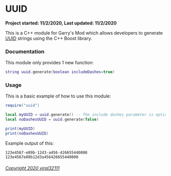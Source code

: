 # UUID

**Project started: 11/2/2020, Last updated: 11/2/2020**

This is a C++ module for Garry's Mod which allows developers to generate [UUID](https://en.wikipedia.org/wiki/Universally_unique_identifier) strings using the C++ Boost library.

### Documentation
This module only provides 1 new function:
```lua
string uuid.generate(boolean includeDashes=true)
```

### Usage
This is a basic example of how to use this module:
```lua
require("uuid")

local myUUID = uuid.generate() -- The include dashes parameter is optional and by default true
local noDashesUUID = uuid.generate(false)

print(myUUID)
print(noDashesUUID)
```

Example output of this:
```
123e4567-e89b-12d3-a456-426655440000
123e4567e89b12d3a456426655440000
```

###### [Copyright 2020 viral32111](LICENSE.md)